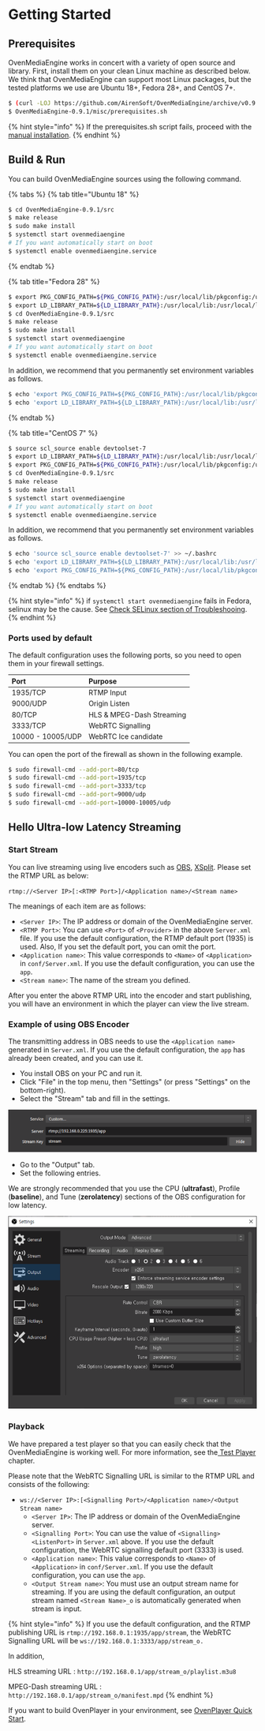 # Getting Started

## Prerequisites

OvenMediaEngine works in concert with a variety of open source and library. First, install them on your clean Linux machine as described below. We think that OvenMediaEngine can support most Linux packages, but the tested platforms we use are Ubuntu 18+, Fedora 28+, and CentOS 7+.

```bash
$ (curl -LOJ https://github.com/AirenSoft/OvenMediaEngine/archive/v0.9.1.tar.gz && tar xvfz OvenMediaEngine-0.9.1.tar.gz)
$ OvenMediaEngine-0.9.1/misc/prerequisites.sh
```

{% hint style="info" %}
If the prerequisites.sh script fails, proceed with the [manual installation](troubleshooting.md#prerequisites-sh-script-failed).
{% endhint %}

## **Build & Run**

You can build OvenMediaEngine sources using the following command.

{% tabs %}
{% tab title="Ubuntu 18" %}
```bash
$ cd OvenMediaEngine-0.9.1/src
$ make release
$ sudo make install
$ systemctl start ovenmediaengine
# If you want automatically start on boot
$ systemctl enable ovenmediaengine.service 
```
{% endtab %}

{% tab title="Fedora 28" %}
```bash
$ export PKG_CONFIG_PATH=${PKG_CONFIG_PATH}:/usr/local/lib/pkgconfig:/usr/local/lib64/pkgconfig
$ export LD_LIBRARY_PATH=${LD_LIBRARY_PATH}:/usr/local/lib:/usr/local/lib64
$ cd OvenMediaEngine-0.9.1/src
$ make release
$ sudo make install
$ systemctl start ovenmediaengine
# If you want automatically start on boot
$ systemctl enable ovenmediaengine.service
```

In addition, we recommend that you permanently set environment variables as follows.

```bash
$ echo 'export PKG_CONFIG_PATH=${PKG_CONFIG_PATH}:/usr/local/lib/pkgconfig:/usr/local/lib64/pkgconfig' >> ~/.bashrc 
$ echo 'export LD_LIBRARY_PATH=${LD_LIBRARY_PATH}:/usr/local/lib:/usr/local/lib64' >> ~/.bashrc
```
{% endtab %}

{% tab title="CentOS 7" %}
```bash
$ source scl_source enable devtoolset-7
$ export LD_LIBRARY_PATH=${LD_LIBRARY_PATH}:/usr/local/lib:/usr/local/lib64:/usr/lib
$ export PKG_CONFIG_PATH=${PKG_CONFIG_PATH}:/usr/local/lib/pkgconfig:/usr/local/lib64/pkgconfig
$ cd OvenMediaEngine-0.9.1/src
$ make release
$ sudo make install
$ systemctl start ovenmediaengine
# If you want automatically start on boot
$ systemctl enable ovenmediaengine.service
```

In addition, we recommend that you permanently set environment variables as follows.

```bash
$ echo 'source scl_source enable devtoolset-7' >> ~/.bashrc 
$ echo 'export LD_LIBRARY_PATH=${LD_LIBRARY_PATH}:/usr/local/lib:/usr/local/lib64:/usr/lib' >> ~/.bashrc 
$ echo 'export PKG_CONFIG_PATH=${PKG_CONFIG_PATH}:/usr/local/lib/pkgconfig:/usr/local/lib64/pkgconfig' >> ~/.bashrc
```
{% endtab %}
{% endtabs %}

{% hint style="info" %}
if `systemctl start ovenmediaengine` fails in Fedora, selinux may be the cause. See [Check SELinux section of Troubleshooing](troubleshooting.md#check-selinux).
{% endhint %}

### Ports used by default

The default configuration uses the following ports, so you need to open them in your firewall settings. 

| Port | Purpose |
| :--- | :--- |
| 1935/TCP | RTMP Input |
| 9000/UDP | Origin Listen |
| 80/TCP | HLS & MPEG-Dash Streaming |
| 3333/TCP | WebRTC Signalling |
| 10000 - 10005/UDP | WebRTC Ice candidate |

You can open the port of the firewall as shown in the following example.

```bash
$ sudo firewall-cmd --add-port=80/tcp
$ sudo firewall-cmd --add-port=1935/tcp
$ sudo firewall-cmd --add-port=3333/tcp
$ sudo firewall-cmd --add-port=9000/udp
$ sudo firewall-cmd --add-port=10000-10005/udp
```

## Hello Ultra-low Latency Streaming

### Start Stream

You can live streaming using live encoders such as [OBS](https://obsproject.com/), [XSplit](https://www.xsplit.com). Please set the RTMP URL as below:

`rtmp://<Server IP>[:<RTMP Port>]/<Application name>/<Stream name>`

The meanings of each item are as follows:

* `<Server IP>`: The IP address or domain of the OvenMediaEngine server.
* `<RTMP Port>`: You can use `<Port>` of `<Provider>` in the above `Server.xml` file. If you use the default  configuration, the RTMP default port \(1935\) is used. Also, If you set the default port, you can omit the port.
* `<Application name>`: This value corresponds to `<Name>` of `<Application>` in `conf/Server.xml`. If you use the default configuration, you can use the `app`.
* `<Stream name>`:  The name of the stream you defined.

After you enter the above RTMP URL into the encoder and start publishing, you will have an environment in which the player can view the live stream.

### **Example of using OBS Encoder**

The transmitting address in OBS needs to use the `<Application name>` generated in `Server.xml`. If you use the default configuration, the `app` has already been created, and you can use it.

* You install OBS on your PC and run it.
* Click "File" in the top menu, then "Settings" \(or press "Settings" on the bottom-right\).
* Select the "Stream" tab and fill in the settings.

![If you press the &quot;Service&quot; and select to &quot;Custom&quot;, your screen will be the same as this image.](.gitbook/assets/image%20%288%29%20%281%29.png)

* Go to the "Output" tab.
* Set the following entries.

We are strongly recommended that you use the CPU \(**ultrafast**\), Profile \(**baseline**\), and Tune \(**zerolatency**\) sections of the OBS configuration for low latency.

![](.gitbook/assets/image%20%2816%29%20%281%29.png)

### Playback

We have prepared a test player so that you can easily check that the OvenMediaEngine is working well. For more information, see the[ Test Player](test-player.md) chapter.

Please note that the WebRTC Signalling URL is similar to the RTMP URL and consists of the following:

* `ws://<Server IP>:[<Signalling Port>/<Application name>/<Output Stream name>`
  * `<Server IP>`: The IP address or domain of the OvenMediaEngine server.
  * `<Signalling Port>`: You can use the value of `<Signalling><ListenPort>` in `Server.xml` above. If you use the default configuration, the WebRTC signalling default port \(3333\) is used. 
  * `<Application name>`: This value corresponds to `<Name>` of `<Application>` in `conf/Server.xml`. If you use the default configuration, you can use the `app`.
  * `<Output Stream name>`: You must use an output stream name for streaming. If you are using the default configuration, an output stream named `<Stream Name>_o` is automatically generated when stream is input.

{% hint style="info" %}
 If you use the default configuration, and the RTMP publishing URL is `rtmp://192.168.0.1:1935/app/stream`, the WebRTC Signalling URL will be `ws://192.168.0.1:3333/app/stream_o.` 

In addition, 

HLS streaming URL : `http://192.168.0.1/app/stream_o/playlist.m3u8` 

MPEG-Dash streaming URL : `http://192.168.0.1/app/stream_o/manifest.mpd`
{% endhint %}

If you want to build OvenPlayer in your environment, see [OvenPlayer Quick Start](https://github.com/AirenSoft/OvenPlayer#quick-start).

